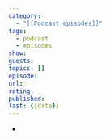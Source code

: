 ```yaml
---
category:
  - "[[Podcast episodes]]"
tags:
  - podcast
  - episodes
show: 
guests: 
topics: []
episode: 
url: 
rating: 
published: 
last: {{date}}
---
```

- 